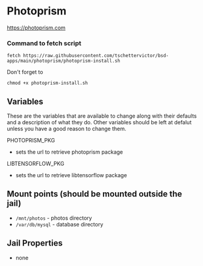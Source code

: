 # Photoprism
https://photoprism.com

### Command to fetch script
```
fetch https://raw.githubusercontent.com/tschettervictor/bsd-apps/main/photoprism/photoprism-install.sh
```

Don't forget to
```
chmod +x photoprism-install.sh
```
## Variables
These are the variables that are available to change along with their defaults and a description of what they do.
Other variables should be left at defalut unless you have a good reason to change them.

PHOTOPRISM_PKG 
  - sets the url to retrieve photoprism package

LIBTENSORFLOW_PKG
  - sets the url to retrieve libtensorflow package

## Mount points (should be mounted outside the jail)
  - `/mnt/photos` - photos directory
  - `/var/db/mysql` - database directory

## Jail Properties
  - none
